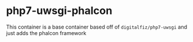 # php7-uwsgi-phalcon

This container is a base container based off of `digitalfiz/php7-uwsgi` and just adds the 
phalcon framework